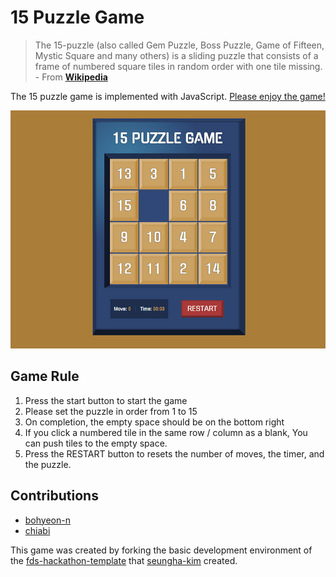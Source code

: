 # 15 Puzzle Game

> The 15-puzzle (also called Gem Puzzle, Boss Puzzle, Game of Fifteen, Mystic Square and many others) is a sliding puzzle that consists of a frame of numbered square tiles in random order with one tile missing. - From **[Wikipedia](https://en.wikipedia.org/wiki/15_puzzle)**

The 15 puzzle game is implemented with JavaScript. [Please enjoy the game!](http://15puzzlegame.netlify.com/)

![15puzzle game screen shot](./fds-15-puzzle.jpg)

## Game Rule

1. Press the start button to start the game
2. Please set the puzzle in order from 1 to 15 
3. On completion, the empty space should be on the bottom right
4. If you click a numbered tile in the same row / column as a blank, You can push tiles to the empty space.
5. Press the RESTART button to resets the number of moves, the timer, and the puzzle.

## Contributions

+ [bohyeon-n](https://github.com/bohyeon-n)
+ [chiabi](https://github.com/chiabi)

This game was created by forking the basic development environment of the [fds-hackathon-template](https://github.com/fds9/fds-hackathon-template) that [seungha-kim](https://github.com/seungha-kim) created.